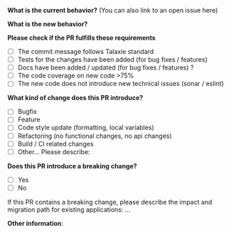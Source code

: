 **What is the current behavior?** (You can also link to an open issue here)


**What is the new behavior?**


**Please check if the PR fulfills these requirements**

- [ ] The commit message follows Talaxie standard
- [ ] Tests for the changes have been added (for bug fixes / features)
- [ ] Docs have been added / updated (for bug fixes / features) ?
- [ ] The code coverage on new code >75%
- [ ] The new code does not introduce new technical issues (sonar / eslint)

**What kind of change does this PR introduce?**

- [ ] Bugfix
- [ ] Feature
- [ ] Code style update (formatting, local variables)
- [ ] Refactoring (no functional changes, no api changes)
- [ ] Build / CI related changes
- [ ] Other... Please describe:

**Does this PR introduce a breaking change?**

- [ ] Yes
- [ ] No

If this PR contains a breaking change, please describe the impact and migration path for existing applications: ...


**Other information**:


